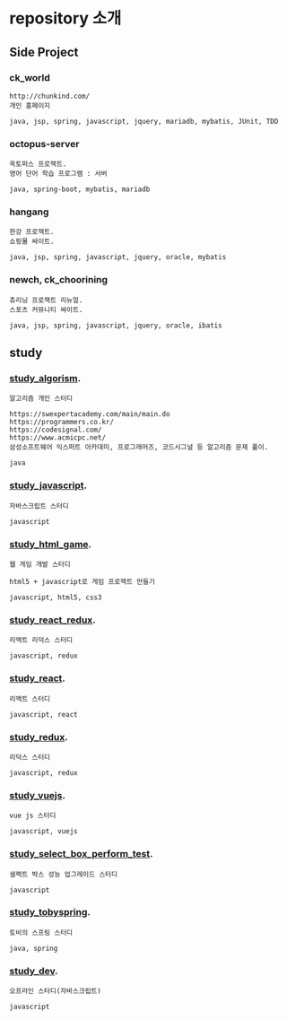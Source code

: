 # repository 소개

## Side Project

### ck_world
```
http://chunkind.com/
개인 홈페이지

java, jsp, spring, javascript, jquery, mariadb, mybatis, JUnit, TDD
```

### octopus-server
```
옥토퍼스 프로잭트.
영어 단어 학습 프로그램 : 서버

java, spring-boot, mybatis, mariadb
```

### hangang
```
한강 프로잭트.
쇼핑몰 싸이트.

java, jsp, spring, javascript, jquery, oracle, mybatis
```

### newch, ck_choorining
```
츄리닝 프로잭트 리뉴얼.
스포츠 커뮤니티 싸이트.

java, jsp, spring, javascript, jquery, oracle, ibatis
```

## study

### [study_algorism](https://github.com/chunkind/study_algorism).
```
알고리즘 개인 스터디

https://swexpertacademy.com/main/main.do
https://programmers.co.kr/
https://codesignal.com/
https://www.acmicpc.net/
삼성소프트웨어 익스퍼트 아카데미, 프로그래머즈, 코드시그널 등 알고리즘 문제 풀이.

java
```

### [study_javascript](https://github.com/chunkind/study_javascript).
```
자바스크립트 스터디

javascript
```

### [study_html_game](https://github.com/chunkind/study_html_game).
```
웹 게임 개발 스터디

html5 + javascript로 게임 프로잭트 만들기

javascript, html5, css3
```

### [study_react_redux](https://github.com/chunkind/study_react_redux).
```
리액트 리덕스 스터디

javascript, redux
```

### [study_react](https://github.com/chunkind/study_react).
```
리액트 스터디

javascript, react
```

### [study_redux](https://github.com/chunkind/study_redux).
```
리덕스 스터디

javascript, redux
```

### [study_vuejs](https://github.com/chunkind/study_vuejs).
```
vue js 스터디

javascript, vuejs
```

### [study_select_box_perform_test](https://github.com/chunkind/study_select_box_perform_test).
```
샐랙트 박스 성능 업그레이드 스터디

javascript
```

### [study_tobyspring](https://github.com/chunkind/study_tobyspring).
```
토비의 스프링 스터디

java, spring
```

### [study_dev](https://github.com/chunkind/study_dev).
```
오프라인 스터디(자바스크립트)

javascript
```
